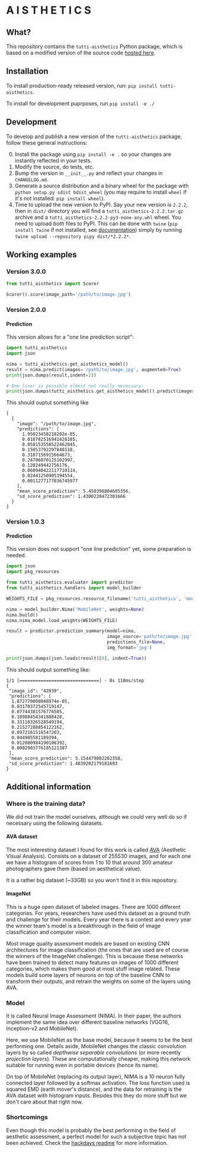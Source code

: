 # A I S T H E T I C S

## What?

This repository contains the `tutti-aisthetics` Python package, which is based on a modified version of the source code [hosted here](https://github.com/idealo/image-quality-assessment).

## Installation

To install production-ready released version, run: `pip install tutti-aisthetics`.

To install for development puprposes, run `pip install -e ./`

## Development

To develop and publish a new version of the `tutti-aisthetics` package, follow these general instructions:

0. Install the package using `pip install -e .` so your changes are instantly reflected in your tests.
1. Modify the source, do tests, etc.
2. Bump the version in `__init__.py` and reflect your changes in `CHANGELOG.md`.
3. Generate a source distribution and a binary wheel for the package with `python setup.py sdist bdist_wheel` (you may require to install `wheel` if it's not installed: `pip install wheel`).
4. Time to upload the new version to PyPI. Say your new version is `2.2.2`, then in `dist/` directory you will find a `tutti_aisthetics-2.2.2.tar.gz` archive and a `tutti_aisthetics-2.2.2-py3-none-any.whl` wheel. You need to upload _both_ files to PyPI. This can be done with `twine` (`pip install twine` if not installed, see [documentation](https://twine.readthedocs.io/en/latest/)) simply by running `twine upload --repository pipy dist/*2.2.2*`.

## Working examples

### Version 3.0.0

```python
from tutti_aisthetics import Scorer

Scorer().score(image_path='/path/to/image.jpg')
```

### Version 2.0.0

#### Prediction

This version allows for a "one line prediction script":
```python
import tutti_aisthetics
import json

nima = tutti_aisthetics.get_aisthetics_model()
result = nima.predict(images='/path/to/image.jpg', augmented=True)
print(json.dumps(result,indent=2))

# One liner is possible albeit not really necessary:
print(json.dumps(tutti_aisthetics.get_aisthetics_model().predict(images='/path/to/image.jpg', augmented=True), indent=2)
```
This should ouptut something like
```
[
  {
    "image": "/path/to/image.jpg",
    "predictions": [
      1.95023458218202e-05,
      0.018782516941428185,
      0.058153558522462845,
      0.15053792297840118,
      0.3187156915664673,
      0.24706070125102997,
      0.120249442756176,
      0.060940422117710114,
      0.02441250905394554,
      0.0011277177836745977
    ],
    "mean_score_prediction": 5.450398804605356,
    "sd_score_prediction": 1.4300220472301666
  }
]
```

### Version 1.0.3

#### Prediction

This version does not support "one line prediction" yet, some preparation is needed.
```python
import json
import pkg_resources

from tutti_aisthetics.evaluater import predictor
from tutti_aisthetics.handlers import model_builder

WEIGHTS_FILE = pkg_resources.resource_filename('tutti_aisthetics', 'model/weights_aisthetic.hdf5')

nima = model_builder.Nima('MobileNet', weights=None)
nima.build()
nima.nima_model.load_weights(WEIGHTS_FILE)

result = predictor.prediction_summary(model=nima,
                                      image_source='path/to/image.jpg',
                                      predictions_file=None,
                                      img_format='jpg')

print(json.dumps(json.loads(result)[0], indent=True))
```
This should output something like:
```
1/1 [==============================] - 0s 118ms/step
{
 "image_id": "42039",
 "predictions": [
  1.872770008048974e-05,
  0.03170372545719147,
  0.07744381576776505,
  0.18988454341888428,
  0.33110326528549194,
  0.21527288854122162,
  0.0972161516547203,
  0.044985581189394,
  0.012080984190106392,
  0.0002903776185121387
 ],
 "mean_score_prediction": 5.154479802262358,
 "sd_score_prediction": 1.4039202179181693
}
```

## Additional information

### Where is the training data?

We did not train the model ourselves, although we could very well do so if necessary using the following datasets.

#### AVA dataset

The most interesting dataset I found for this work is called [AVA](https://www.researchgate.net/publication/261336804_AVA_A_large-scale_database_for_aesthetic_visual_analysis) (Aesthetic Visual Analysis). Consists on a dataset of 255530 images, and for each one we have a histogram of scores from 1 to 10 that around 300 amateur photographers gave them (based on aesthetical value).

It is a rather big dataset (~33GB) so you won't find it in this repository.

#### ImageNet

This is a huge open dataset of labeled images. There are 1000 different categories. For years, researchers have used this dataset as a ground truth and challenge for their models. Every year there is a contest and every year the winner team's model is a breakthrough in the field of image classification and computer vision.

Most image quality assessment models are based on existing CNN architectures for image classification (the ones that are used are of course the winners of the ImageNet challenge). This is because these networks have been trained to detect many features on images of 1000 different categories, which makes them good at most stuff image related. These models build some layers of neurons on top of the baseline CNN to transform their outputs, and retrain the weights on some of the layers using AVA.

### Model

It is called Neural Image Assessment (NIMA). In their paper, the authors implement the same idea over different baseline networks (VGG16, Inception-v2 and MobileNet).

Here, we use MobileNet as the base model, because it seems to be the best performing one. Details aside, MobileNet changes the classic convolution layers by so called _depthwise separable convolutions_ (or more recently _projection layers_). These are computationally cheaper, making this network suitable for running even in portable devices (hence its name).

On top of MobileNet (replacing its output layer), NIMA is a 10 neuron fully connected layer followed by a softmax activation. The loss function used is squared EMD (earth mover's distance), and the data for retraining is the AVA dataset with histogram inputs. Besides this they do more stuff but we don't care about that right now.

### Shortcomings

Even though this model is probably the best performing in the field of aesthetic assessment, a perfect model for such a subjective topic has not been achieved. Check the [hackdays readme](https://gitlab.com/tutti-ch/hackdays-2019/aisthetics/blob/master/README.md#shortcomings) for more information.
